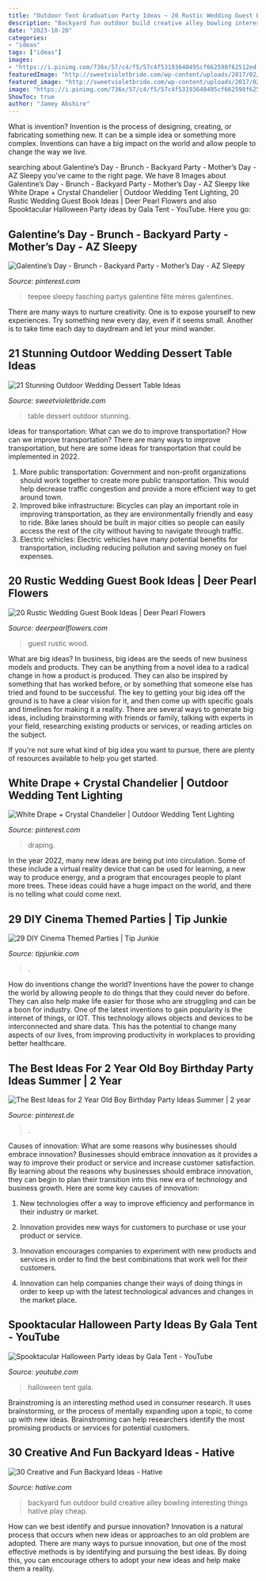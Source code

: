```yaml
---
title: "Outdoor Tent Graduation Party Ideas ~ 20 Rustic Wedding Guest Book Ideas"
description: "Backyard fun outdoor build creative alley bowling interesting things hative play cheap"
date: "2023-10-20"
categories:
- "ideas"
tags: ["ideas"]
images:
- "https://i.pinimg.com/736x/57/c4/f5/57c4f53193640495cf662598f62512ed.jpg"
featuredImage: "http://sweetvioletbride.com/wp-content/uploads/2017/02/21-Stunning-Outdoor-Wedding-Dessert-Table-Ideas-15-pinterest.jpg"
featured_image: "http://sweetvioletbride.com/wp-content/uploads/2017/02/21-Stunning-Outdoor-Wedding-Dessert-Table-Ideas-15-pinterest.jpg"
image: "https://i.pinimg.com/736x/57/c4/f5/57c4f53193640495cf662598f62512ed.jpg"
ShowToc: true
author: "Jamey Abshire"
---
```



What is invention?
Invention is the process of designing, creating, or fabricating something new. It can be a simple idea or something more complex. Inventions can have a big impact on the world and allow people to change the way we live.

	

		
searching about Galentine’s Day - Brunch - Backyard Party - Mother’s Day - AZ Sleepy you've came to the right page. We have 8 Images about Galentine’s Day - Brunch - Backyard Party - Mother’s Day - AZ Sleepy like White Drape + Crystal Chandelier | Outdoor Wedding Tent Lighting, 20 Rustic Wedding Guest Book Ideas | Deer Pearl Flowers and also Spooktacular Halloween Party ideas by Gala Tent - YouTube. Here you go:
		
    
## Galentine’s Day - Brunch - Backyard Party - Mother’s Day - AZ Sleepy

<img loading=lazy src="https://i.pinimg.com/736x/b6/09/00/b609004ff911f76919c8ce23e050e2de.jpg" onerror="this.onerror=null;this.src='https://tse2.mm.bing.net/th?id=OIP.YD_Y2ldDxQK1V0bJS-HRZgHaJ3&amp;pid=15.1';" alt="Galentine’s Day - Brunch - Backyard Party - Mother’s Day - AZ Sleepy">

_Source: pinterest.com_

>teepee sleepy fasching partys galentine fête mères galentines. 

	

There are many ways to nurture creativity. One is to expose yourself to new experiences. Try something new every day, even if it seems small. Another is to take time each day to daydream and let your mind wander.

    
## 21 Stunning Outdoor Wedding Dessert Table Ideas

<img loading=lazy src="http://sweetvioletbride.com/wp-content/uploads/2017/02/21-Stunning-Outdoor-Wedding-Dessert-Table-Ideas-15-pinterest.jpg" onerror="this.onerror=null;this.src='https://tse1.mm.bing.net/th?id=OIP.pPt4r5ovV9eHXwf2MXzj6wHaLH&amp;pid=15.1';" alt="21 Stunning Outdoor Wedding Dessert Table Ideas">

_Source: sweetvioletbride.com_

>table dessert outdoor stunning. 

	

Ideas for transportation: What can we do to improve transportation?
How can we improve transportation? 
There are many ways to improve transportation, but here are some ideas for transportation that could be implemented in 2022.

1. More public transportation: Government and non-profit organizations should work together to create more public transportation. This would help decrease traffic congestion and provide a more efficient way to get around town.
2. Improved bike infrastructure: Bicycles can play an important role in improving transportation, as they are environmentally friendly and easy to ride. Bike lanes should be built in major cities so people can easily access the rest of the city without having to navigate through traffic. 
3. Electric vehicles: Electric vehicles have many potential benefits for transportation, including reducing pollution and saving money on fuel expenses.

    
## 20 Rustic Wedding Guest Book Ideas | Deer Pearl Flowers

<img loading=lazy src="http://www.deerpearlflowers.com/wp-content/uploads/2017/07/wood-wedding-guest-book.jpg" onerror="this.onerror=null;this.src='https://tse4.mm.bing.net/th?id=OIP.7SeHvqeM562YMpz9OiRIFAHaKf&amp;pid=15.1';" alt="20 Rustic Wedding Guest Book Ideas | Deer Pearl Flowers">

_Source: deerpearlflowers.com_

>guest rustic wood. 

	

What are big ideas?
In business, big ideas are the seeds of new business models and products. They can be anything from a novel idea to a radical change in how a product is produced. They can also be inspired by something that has worked before, or by something that someone else has tried and found to be successful. 
The key to getting your big idea off the ground is to have a clear vision for it, and then come up with specific goals and timelines for making it a reality. There are several ways to generate big ideas, including brainstorming with friends or family, talking with experts in your field, researching existing products or services, or reading articles on the subject. 

If you're not sure what kind of big idea you want to pursue, there are plenty of resources available to help you get started.

    
## White Drape + Crystal Chandelier | Outdoor Wedding Tent Lighting

<img loading=lazy src="https://i.pinimg.com/736x/4e/0d/e5/4e0de5506d2b5cff23ebc7be28abecef.jpg" onerror="this.onerror=null;this.src='https://tse3.mm.bing.net/th?id=OIP.7ok3mevJLJC74adbyOI8-gHaLH&amp;pid=15.1';" alt="White Drape + Crystal Chandelier | Outdoor Wedding Tent Lighting">

_Source: pinterest.com_

>draping. 

	

In the year 2022, many new ideas are being put into circulation. Some of these include a virtual reality device that can be used for learning, a new way to produce energy, and a program that encourages people to plant more trees. These ideas could have a huge impact on the world, and there is no telling what could come next.

    
## 29 DIY Cinema Themed Parties | Tip Junkie

<img loading=lazy src="https://cdn.tipjunkie.com/wp-content/uploads/cache/36/ab/36ab7ccbd250e8b352b3e1b081974704.jpg" onerror="this.onerror=null;this.src='https://tse1.mm.bing.net/th?id=OIP.zVWjQ0zi5FlC4ETRNfWSugHaLH&amp;pid=15.1';" alt="29 DIY Cinema Themed Parties | Tip Junkie">

_Source: tipjunkie.com_

>. 

	

How do inventions change the world?
Inventions have the power to change the world by allowing people to do things that they could never do before. They can also help make life easier for those who are struggling and can be a boon for industry. One of the latest inventions to gain popularity is the internet of things, or IOT. This technology allows objects and devices to be interconnected and share data. This has the potential to change many aspects of our lives, from improving productivity in workplaces to providing better healthcare.

    
## The Best Ideas For 2 Year Old Boy Birthday Party Ideas Summer | 2 Year

<img loading=lazy src="https://i.pinimg.com/736x/57/c4/f5/57c4f53193640495cf662598f62512ed.jpg" onerror="this.onerror=null;this.src='https://tse4.mm.bing.net/th?id=OIP.wEVHPIjVN4bZo8HmFJ-fVQHaO0&amp;pid=15.1';" alt="The Best Ideas for 2 Year Old Boy Birthday Party Ideas Summer | 2 year">

_Source: pinterest.de_

>. 

	

Causes of innovation: What are some reasons why businesses should embrace innovation?
Businesses should embrace innovation as it provides a way to improve their product or service and increase customer satisfaction. By learning about the reasons why businesses should embrace innovation, they can begin to plan their transition into this new era of technology and business growth. Here are some key causes of innovation:
1. New technologies offer a way to improve efficiency and performance in their industry or market.

2. Innovation provides new ways for customers to purchase or use your product or service.

3. Innovation encourages companies to experiment with new products and services in order to find the best combinations that work well for their customers.

4. Innovation can help companies change their ways of doing things in order to keep up with the latest technological advances and changes in the market place.


    
## Spooktacular Halloween Party Ideas By Gala Tent - YouTube

<img loading=lazy src="https://i.ytimg.com/vi/L_VyFObCIAM/hqdefault.jpg" onerror="this.onerror=null;this.src='https://tse2.mm.bing.net/th?id=OIP.3OQLKY0SXwcd_n_V5ZWhbQHaFj&amp;pid=15.1';" alt="Spooktacular Halloween Party ideas by Gala Tent - YouTube">

_Source: youtube.com_

>halloween tent gala. 

	

Brainstroming is an interesting method used in consumer research. It uses brainstorming, or the process of mentally expanding upon a topic, to come up with new ideas. Brainstroming can help researchers identify the most promising products or services for potential customers.

    
## 30 Creative And Fun Backyard Ideas - Hative

<img loading=lazy src="https://hative.com/wp-content/uploads/2015/03/backyard-ideas/2-build-an-outdoor-bowling-alley.jpg" onerror="this.onerror=null;this.src='https://tse2.mm.bing.net/th?id=OIP.kR8Jks7YbIb4M5tyKYHcYQHaJS&amp;pid=15.1';" alt="30 Creative and Fun Backyard Ideas - Hative">

_Source: hative.com_

>backyard fun outdoor build creative alley bowling interesting things hative play cheap. 

	

How can we best identify and pursue innovation?
Innovation is a natural process that occurs when new ideas or approaches to an old problem are adopted. There are many ways to pursue innovation, but one of the most effective methods is by identifying and pursuing the best ideas. By doing this, you can encourage others to adopt your new ideas and help make them a reality.

